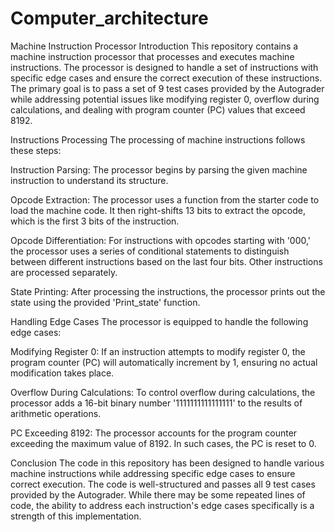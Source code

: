 # Computer_architecture
Machine Instruction Processor
Introduction
This repository contains a machine instruction processor that processes and executes machine instructions. The processor is designed to handle a set of instructions with specific edge cases and ensure the correct execution of these instructions. The primary goal is to pass a set of 9 test cases provided by the Autograder while addressing potential issues like modifying register 0, overflow during calculations, and dealing with program counter (PC) values that exceed 8192.

Instructions Processing
The processing of machine instructions follows these steps:

Instruction Parsing: The processor begins by parsing the given machine instruction to understand its structure.

Opcode Extraction: The processor uses a function from the starter code to load the machine code. It then right-shifts 13 bits to extract the opcode, which is the first 3 bits of the instruction.

Opcode Differentiation: For instructions with opcodes starting with '000,' the processor uses a series of conditional statements to distinguish between different instructions based on the last four bits. Other instructions are processed separately.

State Printing: After processing the instructions, the processor prints out the state using the provided 'Print_state' function.

Handling Edge Cases
The processor is equipped to handle the following edge cases:

Modifying Register 0: If an instruction attempts to modify register 0, the program counter (PC) will automatically increment by 1, ensuring no actual modification takes place.

Overflow During Calculations: To control overflow during calculations, the processor adds a 16-bit binary number '1111111111111111' to the results of arithmetic operations.

PC Exceeding 8192: The processor accounts for the program counter exceeding the maximum value of 8192. In such cases, the PC is reset to 0.

Conclusion
The code in this repository has been designed to handle various machine instructions while addressing specific edge cases to ensure correct execution. The code is well-structured and passes all 9 test cases provided by the Autograder. While there may be some repeated lines of code, the ability to address each instruction's edge cases specifically is a strength of this implementation.
